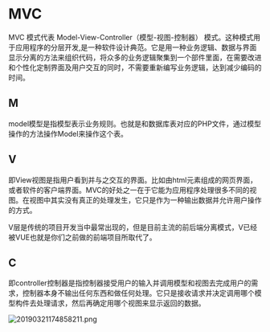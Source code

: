 # MVC

MVC 模式代表 Model-View-Controller（模型-视图-控制器） 模式。这种模式用于应用程序的分层开发,是一种软件设计典范。它是用一种业务逻辑、数据与界面显示分离的方法来组织代码，将众多的业务逻辑聚集到一个部件里面，在需要改进和个性化定制界面及用户交互的同时，不需要重新编写业务逻辑，达到减少编码的时间。





## M 

model模型是指模型表示业务规则。也就是和数据库表对应的PHP文件，通过模型操作的方法操作Model来操作这个表。



## V

即View视图是指用户看到并与之交互的界面。比如由html元素组成的网页界面，或者软件的客户端界面。MVC的好处之一在于它能为应用程序处理很多不同的视图。在视图中其实没有真正的处理发生，它只是作为一种输出数据并允许用户操作的方式。

V层是传统的项目开发当中最常出现的，但是目前主流的前后端分离模式，V已经被VUE也就是你们之前做的前端项目所取代了。



## C 

即controller控制器是指控制器接受用户的输入并调用模型和视图去完成用户的需求，控制器本身不输出任何东西和做任何处理。它只是接收请求并决定调用哪个模型构件去处理请求，然后再确定用哪个视图来显示返回的数据。

![20190321174858211.png](http://cdn.wkbook.cn/img/1566551250341469.png)



